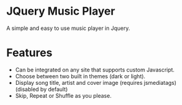 # JQuery Music Player

A simple and easy to use music player in Jquery.

# Features

  - Can be integrated on any site that supports custom Javascript.
  - Choose between two built in themes (dark or light).
  - Display song title, artist and cover image (requires jsmediatags) (disabled by default)
  - Skip, Repeat or Shuffle as you please.
  
